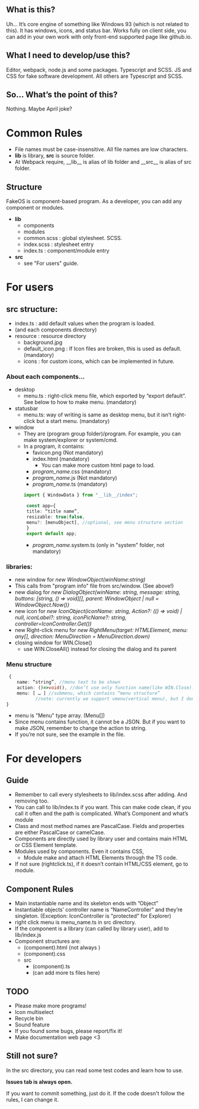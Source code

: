 
## What is this?

Uh… It’s core engine of something like Windows 93 (which is not related to this). It has windows, icons, and status bar. Works fully on client side, you can add in your own work with only front-end supported page like github.io.

## What I need to develop/use this?

Editor, webpack, node.js and some packages. Typescript and SCSS.
JS and CSS for fake software development. All others are Typescript and SCSS.

## So… What’s the point of this?

Nothing. Maybe April joke?


# Common Rules

* File names must be case-insensitive. All file names are low characters.
*	__lib__ is library, __src__ is source folder.
  * At Webpack require, \_\_lib\_\_ is alias of lib folder and \_\_src\_\_ is alias of src folder.

## Structure
FakeOS is component-based program. As a developer, you can add any component or modules.
* __lib__
  * components 
  * modules
  * common.scss : global stylesheet. SCSS.
  * index.scss : stylesheet entry
  * index.ts : component/module entry
* __src__
  * see "For users" guide.

# For users
## src structure:
* index.ts : add default values when the program is loaded.
* (and each components directory)
* resource : resource directory
  * background.jpg
  * default_icon.png : If Icon files are broken, this is used as default. (mandatory)
  * icons : for custom icons, which can be implemented in future.
### About each components…
* desktop
  * menu.ts : right-click menu file, which exported by “export default”. See below to how to make menu. (mandatory)
* statusbar
  * menu.ts: way of writing is same as desktop menu, but it isn’t right-click but a start menu. (mandatory)
* window
  * They are (program group folder)/program. For example, you can make system/explorer or system/cmd.
  * In a program, it contains:
    * favicon.png (Not mandatory)
    * index.html (mandatory)
      *	You can make more custom html page to load.
    * *program_name*.css (mandatory)
    * *program_name*.js (Not mandatory)
    * *program_name*.ts (mandatory)
    ```typescript
    import { WindowData } from "__lib__/index";

     const app={
     title: “title name”,
     resizable: true|false,
     menu?: [menuObject], //optional, see menu structure section
     }
     export default app;
     ```
    * *program_name*.system.ts (only in "system" folder, not mandatory)
 
### libraries:
* new window for _new WindowObject(winName:string)_
 * This calls from "program info" file from src/window. (See above!)
* new dialog for _new DialogObject(winName: string, message: string, buttons: [string, () => void][], parent: WindowObject | null = WindowObject.Now())_
* new icon for _new IconObject(iconName: string, Action?: (() => void) | null, iconLabel?: string, iconPicName?: string, controller=IconController.Get())_
* new Right-click menu for _new RightMenu(target: HTMLElement, menu: any[], direction: MenuDirection = MenuDirection.down)_
* closing window for WIN.Close()
  * use WIN.CloseAll() instead for closing the dialog and its parent

### Menu structure
   ```typescript
    {
       name: “string”, //menu text to be shown
       action: ()=>void(), //don’t use only function name(like WIN.Close).
       menu: [ … ] //submenu, which contains “menu structure”
              //note: currently we support vmenu(vertical menu), but I don’t know if it’s useful.
   }
   ```
* menu is "Menu" type array. (Menu[])
* Since menu contains function, it cannot be a JSON. But if you want to make JSON, remember to change the action to string.
* If you’re not sure, see the example in the file.

# For developers
## Guide
* Remember to call every stylesheets to lib/index.scss after adding. And removing too.
 * You can call to lib/index.ts if you want. This can make code clean, if you call it often and the path is complicated.
What’s Component and what’s module
* Class and most method names are PascalCase. Fields and properties are either PascalCase or camelCase.
* Components are directly used by library user and contains main HTML or CSS Element template.
* Modules used by components. Even it contains CSS,
  * Module make and attach HTML Elements through the TS code.
* If not sure (rightclick.ts), if it doesn’t contain HTML/CSS element, go to module.
## Component Rules
* Main instantiable name and its skeleton ends with ”Object”
* Instantiable objects’ controller name is “NameController” and they’re singleton. (Exception: IconController is "protected" for Explorer)
* right click menu is menu_name.ts in src directory.
* If the component is a library (can called by library user), add to lib/index.js
* Component structures are:
  * (component).html (not always )
  * (component).css
  * src
    *	(component).ts
    * (can add more ts files here)

## TODO
* Please make more programs!
* Icon multiselect
* Recycle bin
* Sound feature
* If you found some bugs, please report/fix it!
* Make documentation web page <3

## Still not sure?
In the src directory, you can read some test codes and learn how to use.

__Issues tab is always open.__

If you want to commit something, just do it. If the code doesn't follow the rules, I can change it.
